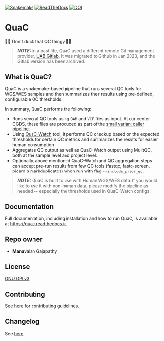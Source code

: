 [![Snakemake](https://img.shields.io/badge/snakemake-6.0.5-brightgreen.svg?style=flat)](https://snakemake.readthedocs.io)
[![ReadTheDocs](https://readthedocs.org/projects/quac/badge/?version=latest)](https://quac.readthedocs.io/en/stable/)
[![DOI](https://zenodo.org/badge/593702083.svg)](https://zenodo.org/badge/latestdoi/593702083)

# QuaC

🦆🦆 Don't duck that QC thingy 🦆🦆

> **_NOTE:_**  In a past life, QuaC used a different remote Git management provider, [UAB
> Gitlab](https://gitlab.rc.uab.edu/center-for-computational-genomics-and-data-science/public/quac). It was migrated to
> Github in Jan 2023, and the Gitlab version has been archived.

## What is QuaC?

QuaC is a snakemake-based pipeline that runs several QC tools for WGS/WES samples and then summarizes their results
using pre-defined, configurable QC thresholds.

In summary, QuaC performs the following:

- Runs several QC tools using `BAM` and `VCF` files as input. At our center CGDS, these files are produced as part of
  the [small variant caller
  pipeline](https://gitlab.rc.uab.edu/center-for-computational-genomics-and-data-science/sciops/pipelines/small_variant_caller_pipeline).
- Using [QuaC-Watch](./docs/quac_watch.md) tool, it performs QC checkup based on the expected thresholds for certain QC metrics and summarizes
  the results for easier human consumption
- Aggregates QC output as well as QuaC-Watch output using MulitQC, both at the sample level and project level.
- Optionally, above mentioned QuaC-Watch and QC aggregation steps can accept pre-run results from few QC tools (fastqc,
   fastq-screen, picard's markduplicates) when run with flag `--include_prior_qc`. 

> **_NOTE:_**  QuaC is built to use with Human WGS/WES data. If you would like to use it with non-human data, please
> modify the pipeline as needed -- especially the thresholds used in QuaC-Watch configs.

## Documentation

Full documentation, including installation and how to run QuaC, is available at <https://quac.readthedocs.io>.

## Repo owner

- **Mana**valan Gajapathy

## License

[GNU GPLv3](./LICENSE)

## Contributing

See [here](./docs/CONTRIBUTING.md) for contributing guidelines.

## Changelog

See [here](./docs/Changelog.md)
